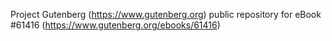 Project Gutenberg (https://www.gutenberg.org) public repository for
eBook #61416 (https://www.gutenberg.org/ebooks/61416)
